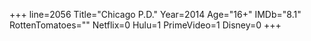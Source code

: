 +++
line=2056
Title="Chicago P.D."
Year=2014
Age="16+"
IMDb="8.1"
RottenTomatoes=""
Netflix=0
Hulu=1
PrimeVideo=1
Disney=0
+++

